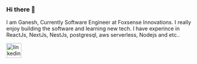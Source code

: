 ### Hi there 👋

I am Ganesh, Currently Software Engineer at Foxsense Innovations. I really enjoy building the software and learning new tech. I have experince in ReactJs, NextJs, NestJs, postgresql, aws serverless,  Nodejs and etc..

[<img src='https://cdn.jsdelivr.net/npm/simple-icons@3.0.1/icons/linkedin.svg' alt='linkedin' height='40'>](https://www.linkedin.com/in/https://www.linkedin.com/in/ganesh-hegde-2baaa6155//)  
